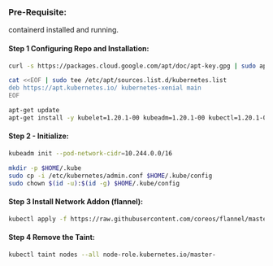 ### Pre-Requisite:

containerd installed and running.


#### Step 1 Configuring Repo and Installation:
```sh
curl -s https://packages.cloud.google.com/apt/doc/apt-key.gpg | sudo apt-key add -
```
```sh
cat <<EOF | sudo tee /etc/apt/sources.list.d/kubernetes.list
deb https://apt.kubernetes.io/ kubernetes-xenial main
EOF
```
```sh
apt-get update
apt-get install -y kubelet=1.20.1-00 kubeadm=1.20.1-00 kubectl=1.20.1-00

```
#### Step 2 - Initialize:
```sh
kubeadm init --pod-network-cidr=10.244.0.0/16
```
```sh
mkdir -p $HOME/.kube
sudo cp -i /etc/kubernetes/admin.conf $HOME/.kube/config
sudo chown $(id -u):$(id -g) $HOME/.kube/config
```
#### Step 3 Install Network Addon (flannel):
```sh
kubectl apply -f https://raw.githubusercontent.com/coreos/flannel/master/Documentation/kube-flannel.yml
```
#### Step 4 Remove the Taint:
```sh
kubectl taint nodes --all node-role.kubernetes.io/master-
```
